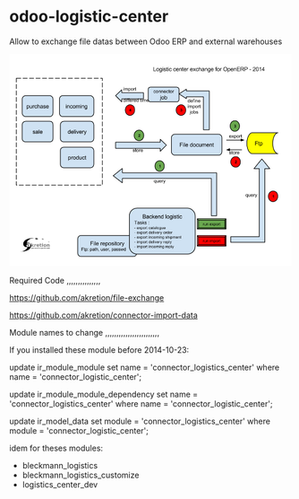 odoo-logistic-center
====================

Allow to exchange file datas between Odoo ERP and external warehouses


![Logistics Connector](/connector_logistics_center/doc/logistics_connector.png "Logitics Center Connector")



Required Code
,,,,,,,,,,,,,,,

https://github.com/akretion/file-exchange

https://github.com/akretion/connector-import-data


Module names to change
,,,,,,,,,,,,,,,,,,,,,,,,

If you installed these module before 2014-10-23:

update ir_module_module set name = 'connector_logistics_center' where name = 'connector_logistic_center';

update ir_module_module_dependency set name = 'connector_logistics_center' where name = 'connector_logistic_center';

update ir_model_data set module = 'connector_logistics_center' where module = 'connector_logistic_center';


idem for theses modules:

* bleckmann_logistics
* bleckmann_logistics_customize
* logistics_center_dev

